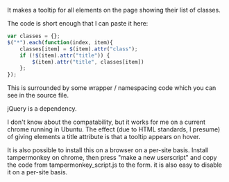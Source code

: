 It makes a tooltip for all elements on the page showing their list of classes.

The code is short enough that I can paste it here:

```javascript
var classes = {};
$("*").each(function(index, item){
	classes[item] = $(item).attr("class");
	if (!$(item).attr("title")) {
		$(item).attr("title", classes[item])
	};
});

```

This is surrounded by some wrapper / namespacing code which you can see
in the source file.

jQuery is a dependency.

I don't know about the compatability, but it works for me on a current chrome
running in Ubuntu. The effect (due to HTML standards, I presume) of
giving elements a title attribute is that a tooltip appears on hover.

It is also possible to install this on a browser on a per-site basis. Install tampermonkey on chrome, then press
"make a new userscript" and copy the code from tampermonkey_script.js
to the form. it is also easy to disable it on a per-site basis. 
